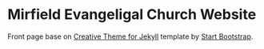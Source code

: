 # Mirfield Evangeligal Church Website
Front page base on [Creative Theme for Jekyll](http://startbootstrap.com/template-overviews/creative/) template by [Start Bootstrap](http://startbootstrap.com).


